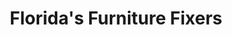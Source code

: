 ---
title: "Florida's Furniture Fixers"
url: /jacksonville/floridas-furniture-fixers/
shop: Möbel
---